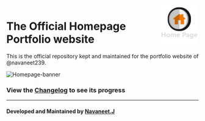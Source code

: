 <img align="right" width="100" height="100" src="logo icons/Home.png">

# The Official Homepage Portfolio website
This is the official repository kept and maintained for the portfolio website of @navaneet239.


![Homepage-banner](https://user-images.githubusercontent.com/74445713/175105470-52c3a05d-273c-4da2-adf3-c72d703fcb15.png)

### View the [Changelog](https://github.com/navaneet239/Homepage/blob/main/Changelog.md) to see its progress
<hr>

#### Developed and Maintained by [Navaneet.J](https://github.com/navaneet239)
